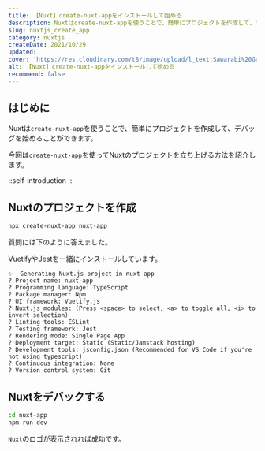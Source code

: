 ```yaml
---
title: 【Nuxt】create-nuxt-appをインストールして始める
description: Nuxtはcreate-nuxt-appを使うことで、簡単にプロジェクトを作成して、デバッグを始めることができます。今回はcreate-nuxt-appを使ってRecatのプロジェクトを立ち上げる方法を紹介します。
slug: nuxtjs_create_app
category: nuxtjs
createDate: 2021/10/29
updated: 
cover: 'https://res.cloudinary.com/t8/image/upload/l_text:Sawarabi%20Gothic_80_bold:【Nuxt】create-nuxt-appをインストールして始める,co_rgb:fff,w_620,c_fit/v1712091289/ogp_image_zorhlz.png'
alt: 【Nuxt】create-nuxt-appをインストールして始める
recommend: false
---
```

## はじめに



Nuxtは`create-nuxt-app`を使うことで、簡単にプロジェクトを作成して、デバッグを始めることができます。

今回は`create-nuxt-app`を使ってNuxtのプロジェクトを立ち上げる方法を紹介します。

::self-introduction
::

## Nuxtのプロジェクトを作成

```bash
npx create-nuxt-app nuxt-app
```

質問には下のように答えました。

VuetifyやJestを一緒にインストールしています。
```
✨  Generating Nuxt.js project in nuxt-app
? Project name: nuxt-app
? Programming language: TypeScript
? Package manager: Npm
? UI framework: Vuetify.js
? Nuxt.js modules: (Press <space> to select, <a> to toggle all, <i> to invert selection)
? Linting tools: ESLint
? Testing framework: Jest
? Rendering mode: Single Page App
? Deployment target: Static (Static/Jamstack hosting)
? Development tools: jsconfig.json (Recommended for VS Code if you're not using typescript)
? Continuous integration: None
? Version control system: Git
```

## Nuxtをデバックする

```bash
cd nuxt-app
npm run dev
```
`Nuxt`のロゴが表示されれば成功です。
